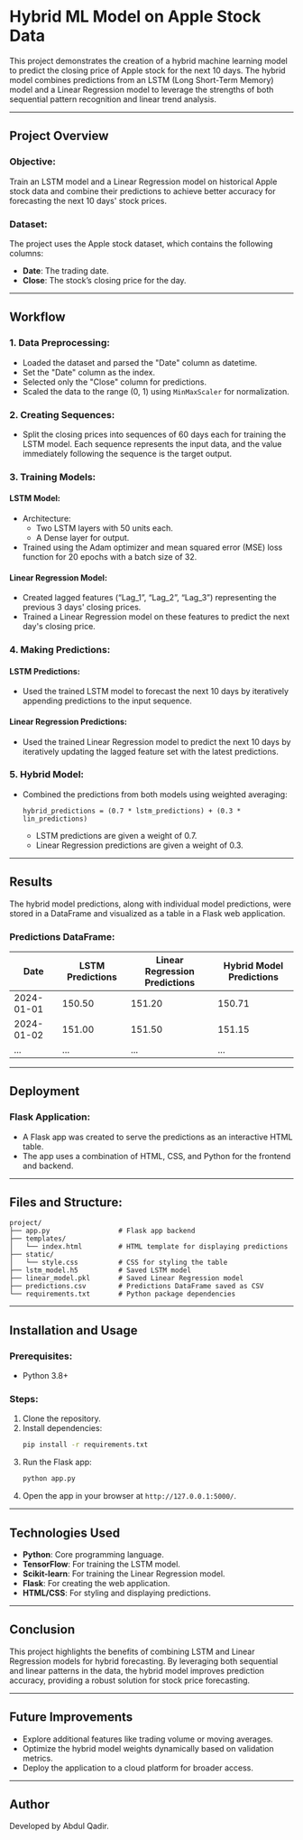 # Hybrid ML Model on Apple Stock Data

This project demonstrates the creation of a hybrid machine learning model to predict the closing price of Apple stock for the next 10 days. The hybrid model combines predictions from an LSTM (Long Short-Term Memory) model and a Linear Regression model to leverage the strengths of both sequential pattern recognition and linear trend analysis.

---

## Project Overview

### Objective:
Train an LSTM model and a Linear Regression model on historical Apple stock data and combine their predictions to achieve better accuracy for forecasting the next 10 days' stock prices.

### Dataset:
The project uses the Apple stock dataset, which contains the following columns:
- **Date**: The trading date.
- **Close**: The stock’s closing price for the day.

---

## Workflow

### 1. Data Preprocessing:
- Loaded the dataset and parsed the "Date" column as datetime.
- Set the "Date" column as the index.
- Selected only the "Close" column for predictions.
- Scaled the data to the range (0, 1) using `MinMaxScaler` for normalization.

### 2. Creating Sequences:
- Split the closing prices into sequences of 60 days each for training the LSTM model. Each sequence represents the input data, and the value immediately following the sequence is the target output.

### 3. Training Models:

#### **LSTM Model**:
- Architecture:
  - Two LSTM layers with 50 units each.
  - A Dense layer for output.
- Trained using the Adam optimizer and mean squared error (MSE) loss function for 20 epochs with a batch size of 32.

#### **Linear Regression Model**:
- Created lagged features (“Lag_1”, “Lag_2”, “Lag_3”) representing the previous 3 days' closing prices.
- Trained a Linear Regression model on these features to predict the next day's closing price.

### 4. Making Predictions:

#### **LSTM Predictions**:
- Used the trained LSTM model to forecast the next 10 days by iteratively appending predictions to the input sequence.

#### **Linear Regression Predictions**:
- Used the trained Linear Regression model to predict the next 10 days by iteratively updating the lagged feature set with the latest predictions.

### 5. Hybrid Model:
- Combined the predictions from both models using weighted averaging:
  
  ```
  hybrid_predictions = (0.7 * lstm_predictions) + (0.3 * lin_predictions)
  ```
  - LSTM predictions are given a weight of 0.7.
  - Linear Regression predictions are given a weight of 0.3.

---

## Results

The hybrid model predictions, along with individual model predictions, were stored in a DataFrame and visualized as a table in a Flask web application.

### Predictions DataFrame:
| Date       | LSTM Predictions | Linear Regression Predictions | Hybrid Model Predictions |
|------------|------------------|------------------------------|--------------------------|
| 2024-01-01 | 150.50           | 151.20                       | 150.71                   |
| 2024-01-02 | 151.00           | 151.50                       | 151.15                   |
| ...        | ...              | ...                          | ...                      |

---

## Deployment

### Flask Application:
- A Flask app was created to serve the predictions as an interactive HTML table.
- The app uses a combination of HTML, CSS, and Python for the frontend and backend.

---

## Files and Structure:
```
project/
├── app.py                 # Flask app backend
├── templates/
│   └── index.html         # HTML template for displaying predictions
├── static/
│   └── style.css          # CSS for styling the table
├── lstm_model.h5          # Saved LSTM model
├── linear_model.pkl       # Saved Linear Regression model
├── predictions.csv        # Predictions DataFrame saved as CSV
└── requirements.txt       # Python package dependencies
```

---

## Installation and Usage

### Prerequisites:
- Python 3.8+

### Steps:
1. Clone the repository.
2. Install dependencies:
   ```bash
   pip install -r requirements.txt
   ```
3. Run the Flask app:
   ```bash
   python app.py
   ```
4. Open the app in your browser at `http://127.0.0.1:5000/`.

---

## Technologies Used
- **Python**: Core programming language.
- **TensorFlow**: For training the LSTM model.
- **Scikit-learn**: For training the Linear Regression model.
- **Flask**: For creating the web application.
- **HTML/CSS**: For styling and displaying predictions.

---

## Conclusion
This project highlights the benefits of combining LSTM and Linear Regression models for hybrid forecasting. By leveraging both sequential and linear patterns in the data, the hybrid model improves prediction accuracy, providing a robust solution for stock price forecasting.

---

## Future Improvements
- Explore additional features like trading volume or moving averages.
- Optimize the hybrid model weights dynamically based on validation metrics.
- Deploy the application to a cloud platform for broader access.

---

## Author
Developed by Abdul Qadir.

